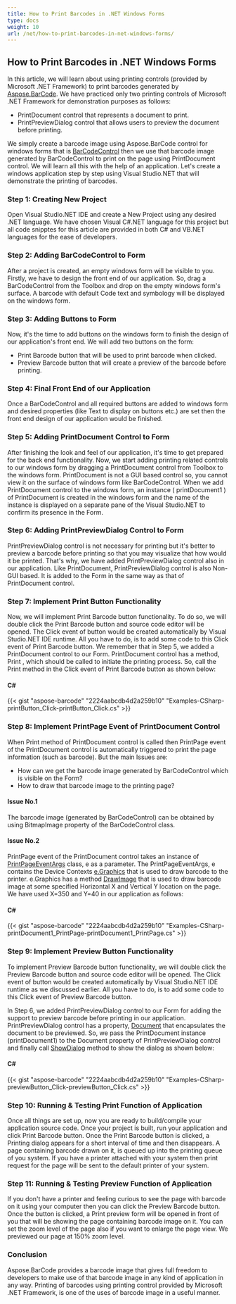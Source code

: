```yaml
---
title: How to Print Barcodes in .NET Windows Forms
type: docs
weight: 10
url: /net/how-to-print-barcodes-in-net-windows-forms/
---
```


## **How to Print Barcodes in .NET Windows Forms**
In this article, we will learn about using printing controls (provided by Microsoft .NET Framework) to print barcodes generated by [Aspose.BarCode](http://www.aspose.com/community/files/51/.net-components/aspose.total-for-.net/default.aspx). We have practiced only two printing controls of Microsoft .NET Framework for demonstration purposes as follows:

- PrintDocument control that represents a document to print.
- PrintPreviewDialog control that allows users to preview the document before printing.

We simply create a barcode image using Aspose.BarCode control for windows forms that is [BarCodeControl](/pages/createpage.action?spaceKey=barcodenet&title=Aspose.BarCode.Windows.Forms+namespace&linkCreation=true&fromPageId=12943439) then we use that barcode image generated by BarCodeControl to print on the page using PrintDocument control. We will learn all this with the help of an application. Let's create a windows application step by step using Visual Studio.NET that will demonstrate the printing of barcodes.
### **Step 1: Creating New Project**
Open Visual Studio.NET IDE and create a New Project using any desired .NET language. We have chosen Visual C#.NET language for this project but all code snipptes for this article are provided in both C# and VB.NET languages for the ease of developers.
### **Step 2: Adding BarCodeControl to Form**
After a project is created, an empty windows form will be visible to you. Firstly, we have to design the front end of our application. So, drag a BarCodeControl from the Toolbox and drop on the empty windows form's surface. A barcode with default Code text and symbology will be displayed on the windows form.
### **Step 3: Adding Buttons to Form**
Now, it's the time to add buttons on the windows form to finish the design of our application's front end. We will add two buttons on the form:

- Print Barcode button that will be used to print barcode when clicked.
- Preview Barcode button that will create a preview of the barcode before printing.
### **Step 4: Final Front End of our Application**
Once a BarCodeControl and all required buttons are added to windows form and desired properties (like Text to display on buttons etc.) are set then the front end design of our application would be finished.
### **Step 5: Adding PrintDocument Control to Form**
After finishing the look and feel of our application, it's time to get prepared for the back end functionality. Now, we start adding printing related controls to our windows form by dragging a PrintDocument control from Toolbox to the windows form. PrintDocument is not a GUI based control so, you cannot view it on the surface of windows form like BarCodeControl. When we add PrintDocument control to the windows form, an instance ( printDocument1 ) of PrintDocument is created in the windows form and the name of the instance is displayed on a separate pane of the Visual Studio.NET to confirm its presence in the Form.
### **Step 6: Adding PrintPreviewDialog Control to Form**
PrintPreviewDialog control is not necessary for printing but it's better to preview a barcode before printing so that you may visualize that how would it be printed. That's why, we have added PrintPreviewDialog control also in our application. Like PrintDocument, PrintPreviewDialog control is also Non-GUI based. It is added to the Form in the same way as that of PrintDocument control.
### **Step 7: Implement Print Button Functionality**
Now, we will implement Print Barcode button functionality. To do so, we will double click the Print Barcode button and source code editor will be opened. The Click event of button would be created automatically by Visual Studio.NET IDE runtime. All you have to do, is to add some code to this Click event of Print Barcode button. We remember that in Step 5, we added a PrintDocument control to our Form. PrintDocument control has a method, Print , which should be called to initiate the printing process. So, call the Print method in the Click event of Print Barcode button as shown below:
#### **C#**
{{< gist "aspose-barcode" "2224aabcdb4d2a259b10" "Examples-CSharp-printButton_Click-printButton_Click.cs" >}}
### **Step 8: Implement PrintPage Event of PrintDocument Control**
When Print method of PrintDocument control is called then PrintPage event of the PrintDocument control is automatically triggered to print the page information (such as barcode). But the main Issues are:

- How can we get the barcode image generated by BarCodeControl which is visible on the Form?
- How to draw that barcode image to the printing page?
#### **Issue No.1**
The barcode image (generated by BarCodeControl) can be obtained by using BitmapImage property of the BarCodeControl class.
#### **Issue No.2**
PrintPage event of the PrintDocument control takes an instance of [PrintPageEventArgs](http://msdn.microsoft.com/library/en-us/cpref/html/frlrfsystemdrawingprintingprintpageeventargsclasstopic.asp) class, e as a parameter. The PrintPageEventArgs, e contains the Device Contexts [e.Graphics](http://msdn.microsoft.com/library/en-us/cpref/html/frlrfsystemdrawingprintingprintpageeventargsclassgraphicstopic.asp) that is used to draw barcode to the printer. e.Graphics has a method [DrawImage](http://msdn.microsoft.com/library/en-us/cpref/html/frlrfsystemdrawinggraphicsclassdrawimagetopic.asp) that is used to draw barcode image at some specified Horizontal X and Vertical Y location on the page. We have used X=350 and Y=40 in our application as follows:
#### **C#**
{{< gist "aspose-barcode" "2224aabcdb4d2a259b10" "Examples-CSharp-printDocument1_PrintPage-printDocument1_PrintPage.cs" >}}
### **Step 9: Implement Preview Button Functionality**
To implement Preview Barcode button functionality, we will double click the Preview Barcode button and source code editor will be opened. The Click event of button would be created automatically by Visual Studio.NET IDE runtime as we discussed earlier. All you have to do, is to add some code to this Click event of Preview Barcode button.

In Step 6, we added PrintPreviewDialog control to our Form for adding the support to preview barcode before printing in our application. PrintPreviewDialog control has a property, [Document](http://msdn.microsoft.com/library/en-us/cpref/html/frlrfsystemwindowsformsprintpreviewdialogclassdocumenttopic.asp) that encapsulates the document to be previewed. So, we pass the PrintDocument instance (printDocument1) to the Document property of PrintPreviewDialog control and finally call [ShowDialog](http://msdn.microsoft.com/library/en-us/cpref/html/frlrfsystemwindowsformsformclassshowdialogtopic.asp) method to show the dialog as shown below:
#### **C#**
{{< gist "aspose-barcode" "2224aabcdb4d2a259b10" "Examples-CSharp-previewButton_Click-previewButton_Click.cs" >}}
### **Step 10: Running & Testing Print Function of Application**
Once all things are set up, now you are ready to build/compile your application source code. Once your project is built, run your application and click Print Barcode button. Once the Print Barcode button is clicked, a Printing dialog appears for a short interval of time and then disappears. A page containing barcode drawn on it, is queued up into the printing queue of you system. If you have a printer attached with your system then print request for the page will be sent to the default printer of your system.
### **Step 11: Running & Testing Preview Function of Application**
If you don't have a printer and feeling curious to see the page with barcode on it using your computer then you can click the Preview Barcode button. Once the button is clicked, a Print preview form will be opened in front of you that will be showing the page containing barcode image on it. You can set the zoom level of the page also if you want to enlarge the page view. We previewed our page at 150% zoom level.
### **Conclusion**
Aspose.BarCode provides a barcode image that gives full freedom to developers to make use of that barcode image in any kind of application in any way. Printing of barcodes using printing control provided by Microsoft .NET Framework, is one of the uses of barcode image in a useful manner.
